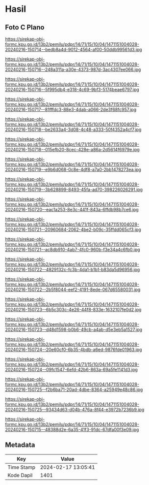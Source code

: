 # Hasil

## Foto C Plano

https://sirekap-obj-formc.kpu.go.id/13b2/pemilu/pdpr/14/71/15/10/04/1471151004028-20240216-150714--bedb8a4d-9012-4564-af00-50ddb99561d3.jpg

https://sirekap-obj-formc.kpu.go.id/13b2/pemilu/pdpr/14/71/15/10/04/1471151004028-20240216-150716--248a311a-a30e-4373-987d-3ac4307ee066.jpg

https://sirekap-obj-formc.kpu.go.id/13b2/pemilu/pdpr/14/71/15/10/04/1471151004028-20240216-150716--5f995db4-e318-4c69-9bf3-5174beae6797.jpg

https://sirekap-obj-formc.kpu.go.id/13b2/pemilu/pdpr/14/71/15/10/04/1471151004028-20240216-150717--81fffdc3-88e3-4dab-a066-2de3f68fc957.jpg

https://sirekap-obj-formc.kpu.go.id/13b2/pemilu/pdpr/14/71/15/10/04/1471151004028-20240216-150718--be2633a4-3d08-4c48-a333-50f4352a4cf7.jpg

https://sirekap-obj-formc.kpu.go.id/13b2/pemilu/pdpr/14/71/15/10/04/1471151004028-20240216-150718--015efb20-8cec-428e-a86a-2d5614f6979e.jpg

https://sirekap-obj-formc.kpu.go.id/13b2/pemilu/pdpr/14/71/15/10/04/1471151004028-20240216-150719--e9b6d068-0c8e-4df8-a7a0-2bb1478273ea.jpg

https://sirekap-obj-formc.kpu.go.id/13b2/pemilu/pdpr/14/71/15/10/04/1471151004028-20240216-150719--3b628899-8493-45fa-ad70-398226026291.jpg

https://sirekap-obj-formc.kpu.go.id/13b2/pemilu/pdpr/14/71/15/10/04/1471151004028-20240216-150720--eac1a253-8e3c-441f-843a-6ffdb98b7ce6.jpg

https://sirekap-obj-formc.kpu.go.id/13b2/pemilu/pdpr/14/71/15/10/04/1471151004028-20240216-150721--20960684-2062-4be2-b09c-35ffdd065cf3.jpg

https://sirekap-obj-formc.kpu.go.id/13b2/pemilu/pdpr/14/71/15/10/04/1471151004028-20240216-150721--ac8db910-4ab7-4fc0-960b-f3e34a4c6fb0.jpg

https://sirekap-obj-formc.kpu.go.id/13b2/pemilu/pdpr/14/71/15/10/04/1471151004028-20240216-150722--4829132c-fc3b-4da1-b1b1-b83da5d96956.jpg

https://sirekap-obj-formc.kpu.go.id/13b2/pemilu/pdpr/14/71/15/10/04/1471151004028-20240216-150722--2b5f8044-eef2-4191-8ede-067d65580031.jpg

https://sirekap-obj-formc.kpu.go.id/13b2/pemilu/pdpr/14/71/15/10/04/1471151004028-20240216-150723--6b5c303c-4e26-44f8-833e-1632107fe0d2.jpg

https://sirekap-obj-formc.kpu.go.id/13b2/pemilu/pdpr/14/71/15/10/04/1471151004028-20240216-150723--d48d1598-b0b6-49cb-a4ab-d5e3eb5a1527.jpg

https://sirekap-obj-formc.kpu.go.id/13b2/pemilu/pdpr/14/71/15/10/04/1471151004028-20240216-150724--20e60cf0-6b35-4bdb-a6ed-9876fde01963.jpg

https://sirekap-obj-formc.kpu.go.id/13b2/pemilu/pdpr/14/71/15/10/04/1471151004028-20240216-150724--09fc1547-6efd-42b6-863a-69a5fe1141d3.jpg

https://sirekap-obj-formc.kpu.go.id/13b2/pemilu/pdpr/14/71/15/10/04/1471151004028-20240216-150725--f2b6ba71-20ad-4dbe-8364-a25949e48c86.jpg

https://sirekap-obj-formc.kpu.go.id/13b2/pemilu/pdpr/14/71/15/10/04/1471151004028-20240216-150725--93434d63-d04b-476a-8f44-e3972b7236b9.jpg

https://sirekap-obj-formc.kpu.go.id/13b2/pemilu/pdpr/14/71/15/10/04/1471151004028-20240216-150715--48388d2e-6a35-41f3-91dc-67dfa00f3e09.jpg


## Metadata

| Key        | Value               |
| ---------- | ------------------- |
| Time Stamp | 2024-02-17 13:05:41 |
| Kode Dapil | 1401                |



